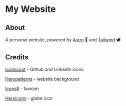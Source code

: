 # My Website

## About

A personal website, powered by [Astro](https://astro.build/) 🚀 and [Tailwind](https://tailwindcss.com/) 🕊

## Credits

[Iconscout](https://iconscout.com/) - Github and LinkedIn icons

[Heropatterns](https://heropatterns.com/) - website background

[Icons8](https://icons8.com/icon/62038/saturn-planet) - favicon

[Heroicons](https://heroicons.com/) - globe icon
